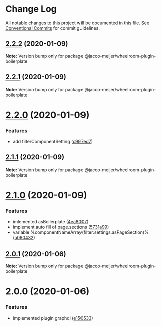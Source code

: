 # Change Log

All notable changes to this project will be documented in this file.
See [Conventional Commits](https://conventionalcommits.org) for commit guidelines.

## [2.2.2](https://github.com/jaccomeijer/wheelroom/compare/@jacco-meijer/wheelroom-plugin-boilerplate@2.2.1...@jacco-meijer/wheelroom-plugin-boilerplate@2.2.2) (2020-01-09)

**Note:** Version bump only for package @jacco-meijer/wheelroom-plugin-boilerplate





## [2.2.1](https://github.com/jaccomeijer/wheelroom/compare/@jacco-meijer/wheelroom-plugin-boilerplate@2.2.0...@jacco-meijer/wheelroom-plugin-boilerplate@2.2.1) (2020-01-09)

**Note:** Version bump only for package @jacco-meijer/wheelroom-plugin-boilerplate





# [2.2.0](https://github.com/jaccomeijer/wheelroom/compare/@jacco-meijer/wheelroom-plugin-boilerplate@2.1.1...@jacco-meijer/wheelroom-plugin-boilerplate@2.2.0) (2020-01-09)


### Features

* add filterComponentSetting ([c997ed7](https://github.com/jaccomeijer/wheelroom/commit/c997ed7))





## [2.1.1](https://github.com/jaccomeijer/wheelroom/compare/@jacco-meijer/wheelroom-plugin-boilerplate@2.1.0...@jacco-meijer/wheelroom-plugin-boilerplate@2.1.1) (2020-01-09)

**Note:** Version bump only for package @jacco-meijer/wheelroom-plugin-boilerplate





# [2.1.0](https://github.com/jaccomeijer/wheelroom/compare/@jacco-meijer/wheelroom-plugin-boilerplate@2.0.1...@jacco-meijer/wheelroom-plugin-boilerplate@2.1.0) (2020-01-09)


### Features

* imlemented asBoilerplate ([4ea8007](https://github.com/jaccomeijer/wheelroom/commit/4ea8007))
* implement auto fill of page.sections ([5731a99](https://github.com/jaccomeijer/wheelroom/commit/5731a99))
* variable %componentNameArray(filter:settings.asPageSection)% ([a060432](https://github.com/jaccomeijer/wheelroom/commit/a060432))





## [2.0.1](https://github.com/jaccomeijer/wheelroom/compare/@jacco-meijer/wheelroom-plugin-boilerplate@2.0.0...@jacco-meijer/wheelroom-plugin-boilerplate@2.0.1) (2020-01-06)

**Note:** Version bump only for package @jacco-meijer/wheelroom-plugin-boilerplate





# 2.0.0 (2020-01-06)


### Features

* implemented plugin graphql ([e150533](https://github.com/jaccomeijer/wheelroom/commit/e15053382562e2fde4e3a9fc92753bf969ac5cde))
